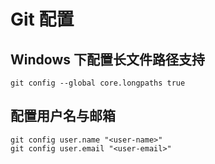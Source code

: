 # Git 配置

## Windows 下配置长文件路径支持

```shell
git config --global core.longpaths true
```

## 配置用户名与邮箱

```shell
git config user.name "<user-name>"
git config user.email "<user-email>"
```
